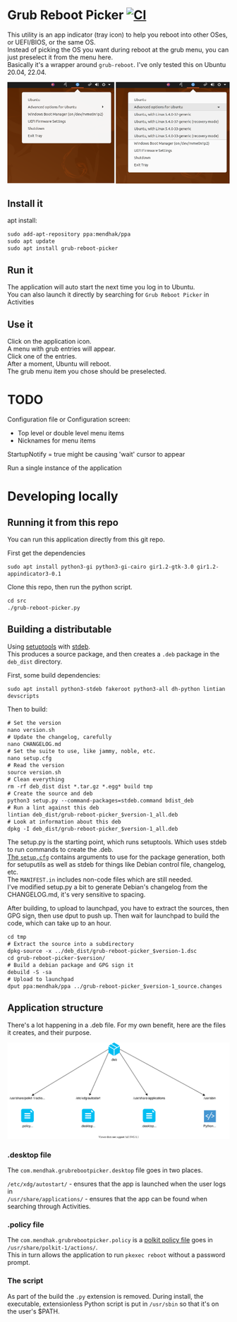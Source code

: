 # Grub Reboot Picker  [![CI](https://github.com/mendhak/grub-reboot-picker/workflows/CI/badge.svg)](https://github.com/mendhak/grub-reboot-picker/actions)

This utility is an app indicator (tray icon) to help you reboot into other OSes, or UEFI/BIOS, or the same OS.  
Instead of picking the OS you want during reboot at the grub menu, you can just preselect it from the menu here.  
Basically it's a wrapper around `grub-reboot`. I've only tested this on Ubuntu 20.04, 22.04. 

![screenshot](assets/screenshot.png) 

## Install it

apt install:

```
sudo add-apt-repository ppa:mendhak/ppa
sudo apt update
sudo apt install grub-reboot-picker
```


## Run it

The application will auto start the next time you log in to Ubuntu.  
You can also launch it directly by searching for `Grub Reboot Picker` in Activities


## Use it

Click on the application icon.  
A menu with grub entries will appear.  
Click one of the entries.  
After a moment, Ubuntu will reboot.  
The grub menu item you chose should be preselected. 


# TODO

Configuration file or Configuration screen: 
* Top level or double level menu items
* Nicknames for menu items  

StartupNotify = true might be causing 'wait' cursor to appear

Run a single instance of the application



# Developing locally

## Running it from this repo

You can run this application directly from this git repo.  

First get the dependencies

```
sudo apt install python3-gi python3-gi-cairo gir1.2-gtk-3.0 gir1.2-appindicator3-0.1

```

Clone this repo, then run the python script. 

```
cd src
./grub-reboot-picker.py
```



## Building a distributable

Using [setuptools](https://setuptools.readthedocs.io/en/latest/) with [stdeb](https://github.com/astraw/stdeb).  
This produces a source package, and then creates a `.deb` package in the `deb_dist` directory. 

First, some build dependencies:

```
sudo apt install python3-stdeb fakeroot python3-all dh-python lintian devscripts
```

Then to build:

```
# Set the version
nano version.sh
# Update the changelog, carefully
nano CHANGELOG.md
# Set the suite to use, like jammy, noble, etc. 
nano setup.cfg
# Read the version
source version.sh
# Clean everything
rm -rf deb_dist dist *.tar.gz *.egg* build tmp
# Create the source and deb
python3 setup.py --command-packages=stdeb.command bdist_deb
# Run a lint against this deb
lintian deb_dist/grub-reboot-picker_$version-1_all.deb
# Look at information about this deb
dpkg -I deb_dist/grub-reboot-picker_$version-1_all.deb
```

The setup.py is the starting point, which runs setuptools.  Which uses stdeb to run commands to create the .deb.  
[The `setup.cfg`](https://github.com/astraw/stdeb#stdeb-distutils-command-options) contains arguments to use for the package generation, both for setuputils as well as stdeb for things like Debian control file, changelog, etc.   
The `MANIFEST.in` includes non-code files which are still needed.  
I've modified setup.py a bit to generate Debian's changelog from the CHANGELOG.md, it's very sensitive to spacing.    


After building, to upload to launchpad, you have to extract the sources, then GPG sign, then use dput to push up.  Then wait for launchpad to build the code, which can take up to an hour. 

```
cd tmp
# Extract the source into a subdirectory
dpkg-source -x ../deb_dist/grub-reboot-picker_$version-1.dsc
cd grub-reboot-picker-$version/
# Build a debian package and GPG sign it
debuild -S -sa
# Upload to launchpad
dput ppa:mendhak/ppa ../grub-reboot-picker_$version-1_source.changes
```


## Application structure

There's a lot happening in a .deb file.  For my own benefit, here are the files it creates, and their purpose. 

![diagram](assets/diagram.drawio.svg)

### .desktop file

The `com.mendhak.grubrebootpicker.desktop` file goes in two places. 

`/etc/xdg/autostart/` -  ensures that the app is launched when the user logs in  
`/usr/share/applications/` - ensures that the app can be found when searching through Activities. 

### .policy file

The `com.mendhak.grubrebootpicker.policy` is a [polkit policy file](https://wiki.archlinux.org/index.php/Polkit) goes in `/usr/share/polkit-1/actions/`.  
This in turn allows the application to run `pkexec reboot` without a password prompt.  

### The script

As part of the build the `.py` extension is removed.  During install, the executable, extensionless Python script is put in `/usr/sbin` so that it's on the user's $PATH.  
